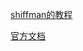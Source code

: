 [shiffman的教程](https://www.youtube.com/watch?v=ew9ut7ixIlI)

[官方文档](https://developer.chrome.com/docs/extensions/)